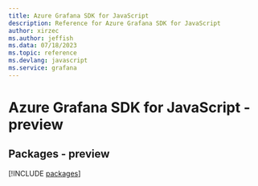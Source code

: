 ```yaml
---
title: Azure Grafana SDK for JavaScript
description: Reference for Azure Grafana SDK for JavaScript
author: xirzec
ms.author: jeffish
ms.data: 07/18/2023
ms.topic: reference
ms.devlang: javascript
ms.service: grafana
---
```

# Azure Grafana SDK for JavaScript - preview
## Packages - preview
[!INCLUDE [packages](grafana-index.md)]